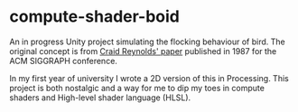 # compute-shader-boid

An in progress Unity project simulating the flocking behaviour of bird. The original concept is from [Craid Reynolds' paper](https://citeseerx.ist.psu.edu/viewdoc/summary?doi=10.1.1.103.7187)
published in 1987 for the ACM SIGGRAPH conference. 

In my first year of university I wrote a 2D version of this in Processing. This project is both nostalgic and a way for me to dip my toes in compute shaders and High-level shader language (HLSL).
